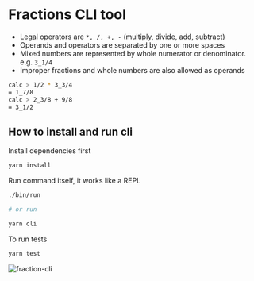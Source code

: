 # Fractions CLI tool

- Legal operators are `*, /, +, -` (multiply, divide, add, subtract)
- Operands and operators are separated by one or more spaces
- Mixed numbers are represented by whole numerator or denominator. e.g. `3_1/4`
- Improper fractions and whole numbers are also allowed as operands

```bash
calc > 1/2 * 3_3/4
= 1_7/8
calc > 2_3/8 + 9/8
= 3_1/2
```

## How to install and run cli

Install dependencies first

```bash
yarn install
```

Run command itself, it works like a REPL

```bash
./bin/run

# or run

yarn cli
```

To run tests

```bash
yarn test
```

![fraction-cli](./public/fraction-cli.gif)
